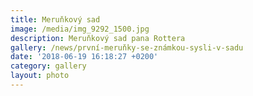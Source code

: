 ```yaml
---
title: Meruňkový sad
image: /media/img_9292_1500.jpg
description: Meruňkový sad pana Rottera
gallery: /news/první-meruňky-se-známkou-sysli-v-sadu
date: '2018-06-19 16:18:27 +0200'
category: gallery
layout: photo
---
```


